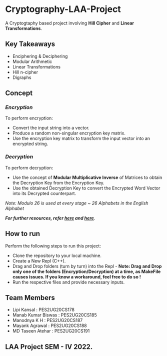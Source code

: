 # Cryptography-LAA-Project
A Cryptogtaphy based project involving **Hill Cipher** and **Linear Transformations**.

## Key Takeaways
- Enciphering & Deciphering
- Modular Arithmetic
- Linear Transformations
- Hill n-cipher
- Digraphs

## Concept
### *Encryption*
To perform encryption:
- Convert the input string into a vector.
- Produce a random non-singular encryption key matrix.
- Use the encryption key matrix to transform the input vector into an encrypted string.

### *Decryption*
To perform decryption:
- Use the concept of **Modular Multiplicative Inverse** of Matrices to obtain the Decryption Key from the Encryption Key.
- Use the obtained Decryption Key to convert the Encrypted Word Vector into its Decrypted counterpart.

*Note: Modulo 26 is used at every stage ~ 26 Alphabets in the English Alphabet*

***For further resources, refer [here](https://sites.math.washington.edu/~marshall/math_136/projects/crypto.pdf) and [here](https://sites.math.washington.edu/~king/coursedir/m308a01/Projects/Cryptography.htm)***.

## How to run
Perform the following steps to run this project:
- Clone the repository to your local machine.
- Create a New Repl (C++).
- Drag and Drop folders (turn by turn) into the Repl - **Note: Drag and Drop only one of the folders (Encryption/Decryption) at a time, as MakeFile causes issues. If you know a workaround, feel free to do so !**
- Run the respective files and provide necessary inputs.

## Team Members
- Lipi Kansal : PES2UG20CS178
- Manab Kumar Biswas : PES2UG20CS185
- Manodnya K H : PES2UG20CS187
- Mayank Agrawal : PES2UG20CS188
- MD Taseen Atehar : PES2UG20CS191

## LAA Project SEM - IV 2022.